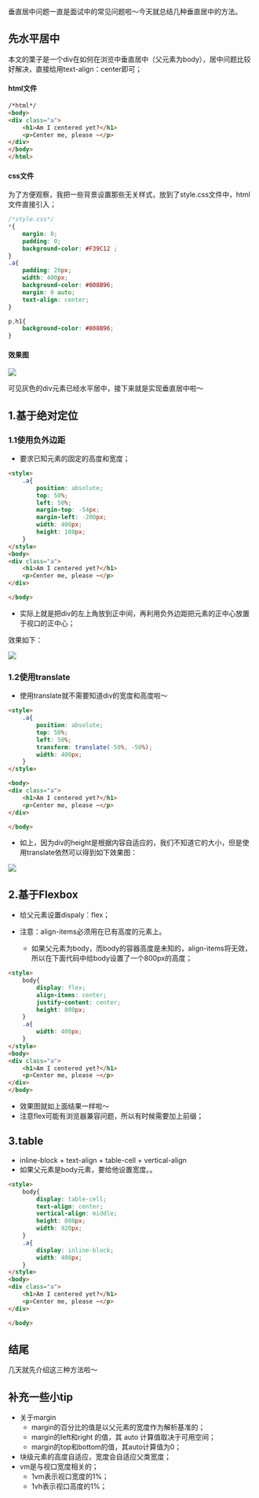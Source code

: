 垂直居中问题一直是面试中的常见问题啦～今天就总结几种垂直居中的方法。

## 先水平居中

本文的栗子是一个div在如何在浏览中垂直居中（父元素为body），居中问题比较好解决，直接给用text-align：center即可；

#### html文件

```html
/*html*/
<body>
<div class="a">
    <h1>Am I centered yet?</h1>
    <p>Center me, please ~</p>
</div>
</body>
</html>
```

#### css文件

为了方便观察，我把一些背景设置那些无关样式，放到了style.css文件中，html文件直接引入；

```css
/*style.css*/
*{
    margin: 0;
    padding: 0;
    background-color: #F39C12 ;
}
.a{
    padding: 20px;
    width: 400px;
    background-color: #808B96;
    margin: 0 auto;
    text-align: center;
}

p,h1{
    background-color: #808B96;
}
```

#### 效果图

![](http://ww1.sinaimg.cn/large/ec07bbd2gy1frelt8v4nnj21ea0vgt9z.jpg)

可见灰色的div元素已经水平居中，接下来就是实现垂直居中啦～





## 1.基于绝对定位



### 1.1使用负外边距

+ 要求已知元素的固定的高度和宽度；

```html
<style>
    .a{
        position: absolute;
        top: 50%;
        left: 50%;
        margin-top: -54px;
        margin-left: -200px;
        width: 400px;
        height: 108px;
    }
</style>
<body>
<div class="a">
    <h1>Am I centered yet?</h1>
    <p>Center me, please ~</p>
</div>

</body>
```



+ 实际上就是把div的左上角放到正中间，再利用负外边距把元素的正中心放置于视口的正中心；



效果如下：

![](http://ww1.sinaimg.cn/large/ec07bbd2gy1frelxeboefj21f818i40a.jpg)





### 1.2使用translate

+ 使用translate就不需要知道div的宽度和高度啦～

```html
<style>
    .a{
        position: absolute;
        top: 50%;
        left: 50%;
        transform: translate(-50%, -50%);
        width: 400px;
    }
</style>

<body>
<div class="a">
    <h1>Am I centered yet?</h1>
    <p>Center me, please ~</p>
</div>

</body>
```



+ 如上，因为div的height是根据内容自适应的，我们不知道它的大小，但是使用translate依然可以得到如下效果图：



![](http://ww1.sinaimg.cn/large/ec07bbd2gy1frem2zsojyj21f418mgnc.jpg)





## 2.基于Flexbox

+ 给父元素设置dispaly：flex；

+ 注意：align-items必须用在已有高度的元素上。

  + 如果父元素为body，而body的容器高度是未知的，align-items将无效，所以在下面代码中给body设置了一个800px的高度；

    

```html
<style>
    body{
        display: flex;
        align-items: center;
        justify-content: center;
        height: 800px;
    }
    .a{
        width: 400px;
    }
</style>
<body>
<div class="a">
    <h1>Am I centered yet?</h1>
    <p>Center me, please ~</p>
</div>
</body>
```



+ 效果图就如上面结果一样啦～
+ 注意flex可能有浏览器兼容问题，所以有时候需要加上前缀；



## 3.table

+ inline-block + text-align + table-cell + vertical-align
+ 如果父元素是body元素，要给他设置宽度。。

```html
<style>
    body{
        display: table-cell;
        text-align: center;
        vertical-align: middle;
        height: 800px;
        width: 920px;
    }
    .a{
        display: inline-block;
        width: 400px;
    }
</style>
<body>
<div class="a">
    <h1>Am I centered yet?</h1>
    <p>Center me, please ~</p>
</div>

</body>
```





## 结尾

几天就先介绍这三种方法啦～



## 补充一些小tip

+ 关于margin
  +  margin的百分比的值是以父元素的宽度作为解析基准的；
  + margin的left和right 的值，其 auto 计算值取决于可用空间；
  + margin的top和bottom的值，其auto计算值为0；
+ 块级元素的高度自适应，宽度会自适应父类宽度；
+ vm是与视口宽度相关的；
  + 1vm表示视口宽度的1%；
  + 1vh表示视口高度的1%；
